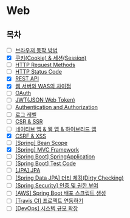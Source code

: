 # Web

## 목차

* [ ] [브라우저 동작 방법]()
* [x] [쿠키(Cookie) & 세션(Session)](https://github.com/shunnnl/cs-study/blob/main/web/cookie%26session.md)
* [ ] [HTTP Request Methods]()
* [ ] [HTTP Status Code]()
* [X] [REST API](https://github.com/shunnnl/cs-study/blob/main/web/rest-api.md)
* [X] [웹 서버와 WAS의 차이점](https://github.com/shunnnl/cs-study/blob/main/web/web-server%26was.md)
* [ ] [OAuth]()
* [ ] [JWT(JSON Web Token)]()
* [ ] [Authentication and Authorization]()
* [ ] [로그 레벨]()
* [ ] [CSR & SSR]()
* [ ] [네이티브 앱 & 웹 앱 & 하이브리드 앱]()
* [X] [CSRF & XSS](https://github.com/shunnnl/cs-study/blob/main/web/CSRF%20%26%20XSS.md)
* [ ] [[Spring] Bean Scope]()
* [x] [[Spring] MVC Framework](https://github.com/shunnnl/cs-study/blob/main/web/mvc-framework.md)
* [ ] [[Spring Boot] SpringApplication]()
* [ ] [[Spring Boot] Test Code]()
* [ ] [[JPA] JPA]()
* [ ] [[Spring Data JPA] 더티 체킹(Dirty Checking)]()
* [ ] [[Spring Security] 인증 및 권한 부여]()
* [ ] [[AWS] Spring Boot 배포 스크립트 생성]()
* [ ] [[Travis CI] 프로젝트 연동하기]()
* [ ] [[DevOps] 시스템 규모 확장]()
